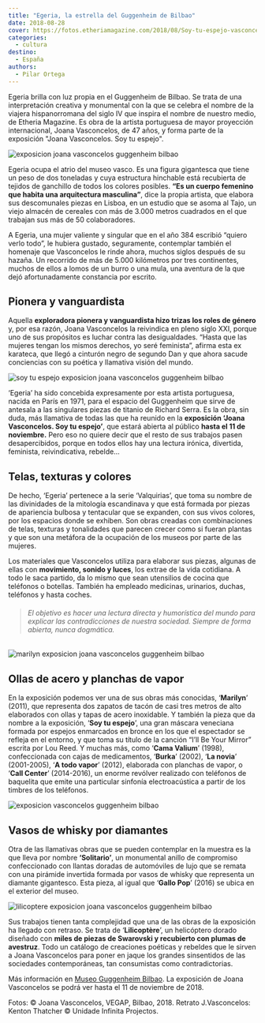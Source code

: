 ```yaml
---
title: "Egeria, la estrella del Guggenheim de Bilbao"
date: 2018-08-28
cover: https://fotos.etheriamagazine.com/2018/08/Soy-tu-espejo-vasconcelos-guggenheim-bilbao.jpg
categories: 
  - cultura
destino: 
  - España
authors: 
  - Pilar Ortega
---
```


Egeria brilla con luz propia en el Guggenheim de Bilbao. Se trata de una interpretación 
creativa y monumental con la que se celebra el nombre de la viajera hispanorromana del 
siglo IV que inspira el nombre de nuestro medio, de Etheria Magazine. Es obra de la 
artista portuguesa de mayor proyección internacional, Joana Vasconcelos, de 47 años, y 
forma parte de la exposición "Joana Vasconcelos. Soy tu espejo". 

![exposicion joana vasconcelos guggenheim bilbao](https://fotos.etheriamagazine.com/2018/08/exposicion-Egeria-vasconcelos-guggenheim.jpg "Egeria, una obra realizada por la artista portuguesa Joana Vasconcelos.")

Egeria ocupa el atrio del museo vasco. Es una figura gigantesca que tiene un peso de dos 
toneladas y cuya estructura hinchable está recubierta de tejidos de ganchillo de todos 
los colores posibles. **“Es un cuerpo femenino que habita una arquitectura masculina”**, 
dice la propia artista, que elabora sus descomunales piezas en Lisboa, en un estudio que 
se asoma al Tajo, un viejo almacén de cereales con más de 3.000 metros cuadrados en el 
que trabajan sus más de 50 colaboradores. 

A Egeria, una mujer valiente y singular que en el año 384 escribió “quiero verlo todo”, 
le hubiera gustado, seguramente, contemplar también el homenaje que Vasconcelos le rinde 
ahora, muchos siglos después de su hazaña. Un recorrido de más de 5.000 kilómetros por 
tres continentes, muchos de ellos a lomos de un burro o una mula, una aventura de la que 
dejó afortunadamente constancia por escrito. 

## Pionera y vanguardista

Aquella **exploradora pionera y vanguardista hizo trizas los roles de género** y, por 
esa razón, Joana Vasconcelos la reivindica en pleno siglo XXI, porque uno de sus 
propósitos es luchar contra las desigualdades. “Hasta que las mujeres tengan los mismos 
derechos, yo seré feminista”, afirma esta ex karateca, que llegó a cinturón negro de 
segundo Dan y que ahora sacude conciencias con su poética y llamativa visión del mundo. 

![soy tu espejo exposicion joana vasconcelos guggenheim bilbao](https://fotos.etheriamagazine.com/2018/08/Soy-tu-espejo-vasconcelos-guggenheim-bilbao.jpg "'Soy tu espejo', una gran máscara veneciana formada por espejos. (2018)")

‘Egeria’ ha sido concebida expresamente por esta artista portuguesa, nacida en París en 
1971, para el espacio del Guggenheim que sirve de antesala a las singulares piezas de 
titanio de Richard Serra. Es la obra, sin duda, más llamativa de todas las que ha 
reunido en la **exposición ‘Joana Vasconcelos. Soy tu espejo’**, que estará abierta al 
público **hasta el 11 de noviembre.** Pero eso no quiere decir que el resto de sus 
trabajos pasen desapercibidos, porque en todos ellos hay una lectura irónica, divertida, 
feminista, reivindicativa, rebelde… 

## Telas, texturas y colores

De hecho, ‘Egeria’ pertenece a la serie ‘Valquirias’, que toma su nombre de las 
divinidades de la mitología escandinava y que está formada por piezas de apariencia 
bulbosa y tentacular que se expanden, con sus vivos colores, por los espacios donde se 
exhiben. Son obras creadas con combinaciones de telas, texturas y tonalidades que 
parecen crecer como si fueran plantas y que son una metáfora de la ocupación de los 
museos por parte de las mujeres. 

Los materiales que Vasconcelos utiliza para elaborar sus piezas, algunas de ellas con 
**movimiento, sonido y luces**, los extrae de la vida cotidiana. A todo le saca partido, 
da lo mismo que sean utensilios de cocina que teléfonos o botellas. También ha empleado 
medicinas, urinarios, duchas, teléfonos y hasta coches. 

> ###### El objetivo es hacer una lectura directa y humorística del mundo para explicar las contradicciones de nuestra sociedad. Siempre de forma abierta, nunca dogmática.

![marilyn exposicion joana vasconcelos guggenheim bilbao](https://fotos.etheriamagazine.com/2018/08/Marilyn-vasconcelos-guggenheim-bilbao.jpg "'Marilyn', zapatos creados a partir de tapas y ollas de acero inoxidable. (2011)")

## Ollas de acero y planchas de vapor

En la exposición podemos ver una de sus obras más conocidas, ‘**Marilyn**’ (2011), que 
representa dos zapatos de tacón de casi tres metros de alto elaborados con ollas y tapas 
de acero inoxidable. Y también la pieza que da nombre a la exposición, ‘**Soy tu 
espejo**’, una gran máscara veneciana formada por espejos enmarcados en bronce en los 
que el espectador se refleja en el entorno, y que toma su título de la canción “I’ll Be 
Your Mirror” escrita por Lou Reed. Y muchas más, como ‘**Cama Valium**’ (1998), 
confeccionada con cajas de medicamentos, ‘**Burka**’ (2002), ‘**La novia**’ (2001-2005), 
‘**A todo vapor**’ (2012), elaborada con planchas de vapor, o ‘**Call Center**’ 
(2014-2016), un enorme revólver realizado con teléfonos de baquelita que emite una 
particular sinfonía electroacústica a partir de los timbres de los teléfonos. 

![exposicion vasconcelos guggenheim bilbao](https://fotos.etheriamagazine.com/2018/08/Obras-vasconcelos-guggenheim.jpg "'Corazón independiente rojo' (2005). 'Cama Valium' (1998). 'La Novia' (2001-2005).")

## Vasos de whisky por diamantes

Otra de las llamativas obras que se pueden contemplar en la muestra es la que lleva por 
nombre **‘Solitario’**, un monumental anillo de compromiso confeccionado con llantas 
doradas de automóviles de lujo que se remata con una pirámide invertida formada por 
vasos de whisky que representa un diamante gigantesco. Esta pieza, al igual que ‘**Gallo 
Pop**’ (2016) se ubica en el exterior del museo. 

![lilicoptere exposicion joana vasconcelos guggenheim bilbao](https://fotos.etheriamagazine.com/2018/08/Lilicoptere-vasconcelos-guggenheim-bilbao.jpg "'Lilicoptère', obra de Joana Vasconcelos.")

Sus trabajos tienen tanta complejidad que una de las obras de la exposición ha llegado 
con retraso. Se trata de ‘**Lilicoptère**’, un helicóptero dorado diseñado con **miles 
de piezas de Swarovski y recubierto con plumas de avestruz**. Todo un catálogo de 
creaciones poéticas y rebeldes que le sirven a Joana Vasconcelos para poner en jaque los 
grandes sinsentidos de las sociedades contemporáneas, tan consumistas como 
contradictorias. 

Más información en [Museo Guggenheim 
Bilbao](https://joanavasconcelos.guggenheim-bilbao.eus). La exposición de Joana 
Vasconcelos se podrá ver hasta el 11 de noviembre de 2018. 

Fotos: © Joana Vasconcelos, VEGAP, Bilbao, 2018. Retrato J.Vasconcelos: Kenton Thatcher 
© Unidade Infinita Projectos.
